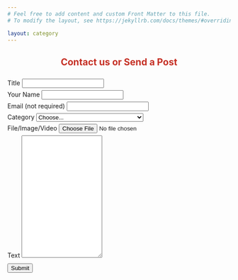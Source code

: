 ```yaml
---
# Feel free to add content and custom Front Matter to this file.
# To modify the layout, see https://jekyllrb.com/docs/themes/#overriding-theme-defaults

layout: category
---
```


        
<!--Section: Contact v.2-->
<section class="mb-4">
<div class="row justify-content-center">            
            </div>
<div class="container">
    <!--Section heading-->
    <h2 style="text-align: center;color: #c53025;margin-bottom:5%">Contact us or Send a Post</h2>
    <!--Section description-->
    <p class="text-center w-responsive mx-auto mb-5"></p>
    <div class="row justify-content-center">
        <!--Grid column-->
        <div class="col-md-9 mb-md-0 mb-5">
            <form name="contact" method="POST" data-netlify="true">
                <!--Grid row-->
                <div class="row" style="margin-top:1%">
                    <div class="col-md-12">
                        <div class="md-form mb-0">
                            <label for="subject" class="">Title</label>
                            <input type="text" id="title" name="title" class="form-control" required>                            
                        </div>
                    </div>
                </div>
                <!--Grid row-->
                <!--Grid row-->
                <div class="row" style="margin-top:1%">
                    <div class="col-md-12">
                        <div class="md-form mb-0">
                            <label for="subject" class="">Your Name</label>
                            <input type="text" id="name" name="name" class="form-control" required>                            
                        </div>
                    </div>
                </div>
                <!--Grid row-->
                <div class="row" style="margin-top:1%">
                    <div class="col-md-12">
                        <div class="md-form mb-0">
                            <label for="subject" class="">Email (not required)</label>
                            <input type="text" id="name" name="name" class="form-control">                            
                        </div>
                    </div>
                </div>
                <!--Grid row-->
                <!--Grid row-->
                <div class="row" style="margin-top:1%">
                    <div class="col-md-12">
                        <div class="md-form mb-0">
                            <label for="subject" class="">Category</label>
                              <select class="form-control custom-select" id="category" name="category" required>
                              <option disabled selected value>Choose...</option>
                              <option value="justcontact">Contact</option>
                              {% for category in site.categories %}
                              <option value="{{ category[0] }}">{% include categorycondition.html %}</option>
                              {% endfor %}
                             </select>     
                        </div>
                    </div>
                </div>
                <!--Grid row-->
                <div class="row" style="margin-top:1%">
                    <div class="col-md-12">
                        <div class="md-form mb-0">
                            <label for="subject" class="">File/Image/Video</label>
                              <input type="file" id="file" name="file" class="form-control-file" />                        
                        </div>
                    </div>
                </div>                
                <!--Grid row-->
                <div class="row" style="margin-top:1%">
                    <!--Grid column-->
                    <div class="col-md-12">
                        <div class="md-form">
                        <label for="message">Text</label>
                            <textarea type="text" id="body" name="body" rows="18"
                                class="form-control md-textarea" required></textarea>                            
                        </div>
                    </div>
                </div>
                <!--Grid row-->
                <div class="field" style="margin-top:2%">
                <div data-netlify-recaptcha="true">
                </div>
            </div>
            <div class="text-center text-md-left" style="margin-top:2%">
                <button type="submit" class="btn btn-primary">Submit</button>            
            </div>
            </form>
        </div>
        <!--Grid column-->
    </div>
    </div>
</section>
<!--Section: Contact v.2-->
